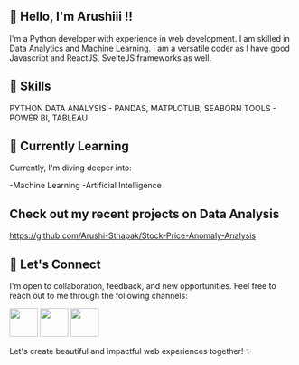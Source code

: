 ## 👋 Hello, I'm Arushiii !!

I'm a Python developer with experience in web development. I am skilled in Data Analytics and Machine Learning. I am a versatile coder as I have good Javascript and ReactJS, SvelteJS frameworks as well.

## 🎨 Skills

PYTHON 
</b>
DATA ANALYSIS - PANDAS, MATPLOTLIB, SEABORN 
</b>
TOOLS - POWER BI, TABLEAU




## 🌱 Currently Learning

Currently, I'm diving deeper into:

-Machine Learning
-Artificial Intelligence

## Check out my recent projects on Data Analysis
https://github.com/Arushi-Sthapak/Stock-Price-Anomaly-Analysis

## 💬 Let's Connect

I'm open to collaboration, feedback, and new opportunities. Feel free to reach out to me through the following channels:



<a href="arushi.sthapak2003@gmail.com"><img src="https://encrypted-tbn0.gstatic.com/images?q=tbn:ANd9GcQP5KJU9dA_1MsOs89aVJfm9eSs_BB1O5hf1xJHKgs&s" width=50 height=50></a>
<a href="https://twitter.com/arushi_sthapak"><img src="https://cdn-icons-png.flaticon.com/512/124/124021.png" width=50 height=50></a>
<a href="https://www.linkedin.com/in/arushi-sthapak"><img src="https://cdn1.iconfinder.com/data/icons/logotypes/32/circle-linkedin-512.png" width=50 height=50></a>


Let's create beautiful and impactful web experiences together! ✨
 


